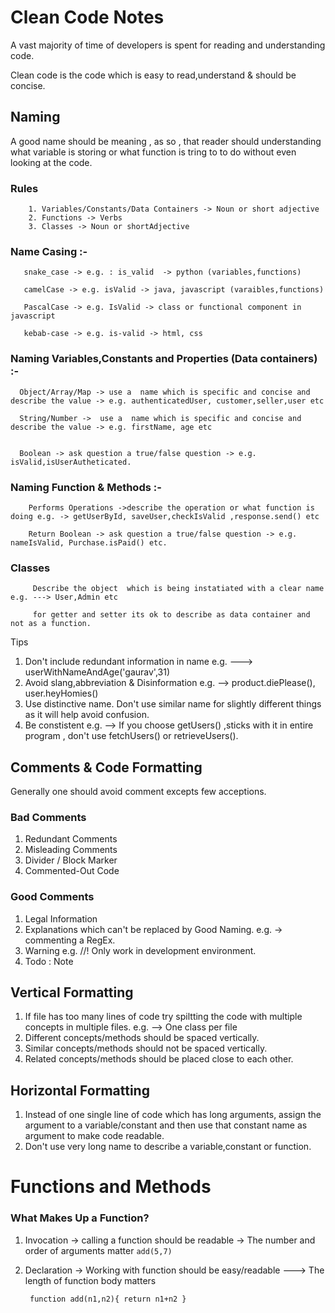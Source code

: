 # Clean Code Notes

A vast majority of time of developers is spent for reading and understanding code.

Clean code is the code which is easy to read,understand & should be concise.

## Naming
   A good name should be meaning , as so , that reader should understanding what variable is storing or what function is tring to to do without even looking at the code.
   
   ### Rules
        1. Variables/Constants/Data Containers -> Noun or short adjective
        2. Functions -> Verbs 
        3. Classes -> Noun or shortAdjective
   
   ### Name Casing :-
       
       snake_case -> e.g. : is_valid  -> python (variables,functions)
       
       camelCase -> e.g. isValid -> java, javascript (varaibles,functions)
       
       PascalCase -> e.g. IsValid -> class or functional component in javascript
       
       kebab-case -> e.g. is-valid -> html, css
       
       
       
  ### Naming Variables,Constants and Properties (Data containers) :-
      
      Object/Array/Map -> use a  name which is specific and concise and describe the value -> e.g. authenticatedUser, customer,seller,user etc
      
      String/Number ->  use a  name which is specific and concise and describe the value -> e.g. firstName, age etc
      
      
      Boolean -> ask question a true/false question -> e.g. isValid,isUserAutheticated.
      
  ### Naming Function & Methods :- 
  
        Performs Operations ->describe the operation or what function is doing e.g. -> getUserById, saveUser,checkIsValid ,response.send() etc
        
        Return Boolean -> ask question a true/false question -> e.g. nameIsValid, Purchase.isPaid() etc.
        
        
  ### Classes 
  
         Describe the object  which is being instatiated with a clear name e.g. ---> User,Admin etc
         
         for getter and setter its ok to describe as data container and not as a function.
         
   
   Tips
   
   1. Don't include redundant information in name e.g. ---> userWithNameAndAge('gaurav',31) 
   2. Avoid slang,abbreviation & Disinformation e.g. --> product.diePlease(), user.heyHomies()
   3. Use distinctive name. Don't use similar name for slightly different things as it will help avoid confusion.
   4. Be constistent e.g. --> If you choose getUsers() ,sticks with it in entire program , don't use fetchUsers() or retrieveUsers().
   
## Comments & Code Formatting

Generally one should avoid comment excepts few acceptions.

   ### Bad Comments
   1. Redundant Comments 
   2. Misleading Comments
   3. Divider / Block Marker
   4. Commented-Out Code
   
   ### Good Comments
   1. Legal Information
   2. Explanations which can't be replaced by Good Naming. e.g. -> commenting a RegEx.
   3. Warning e.g. //! Only work in development environment.
   4. Todo : Note 

   ## Vertical Formatting
   1. If file has too many lines of code try spiltting the code  with multiple concepts in multiple files. e.g. --> One class per file
   2. Different concepts/methods should be spaced vertically.
   3. Similar concepts/methods should not be spaced vertically.
   4. Related concepts/methods should be placed close to each other.
   
   ## Horizontal Formatting
   1. Instead of one single line of code which has long arguments, assign the argument to a variable/constant and then use that constant name as argument to make code readable.
   2.  Don't use very long name to describe a variable,constant or function.
   
    

   

 # Functions and Methods
   
   ### What Makes Up a Function?
   
  1.   Invocation -> calling a function should be readable -> The number and order of arguments matter
          `add(5,7)` 
  2.   Declaration -> Working with function should be easy/readable ---> The length of function body matters
  
        ` 
        function add(n1,n2){
               return n1+n2
               } 
        `
         
   
   
         
         
         
         
         
         
         
      
       



